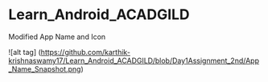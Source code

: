 # Learn_Android_ACADGILD
Modified App Name and Icon

![alt tag] (https://github.com/karthik-krishnaswamy17/Learn_Android_ACADGILD/blob/Day1Assignment_2nd/App_Name_Snapshot.png)
